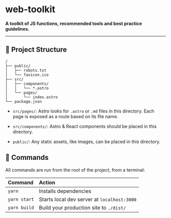 # web-toolkit

**A toolkit of JS functions, recommended tools and best practice guidelines.**

---

## 🚀 Project Structure

```code
/
├── public/
│   ├── robots.txt
│   └── favicon.ico
├── src/
│   ├── components/
│   │   └── *.astro
│   └── pages/
│       └── index.astro
└── package.json
```

- `src/pages/`: Astro looks for `.astro` or `.md` files in this directory. Each page is exposed as a route based on its file name.

- `src/components/`: Astro & React components should be placed in this directory.

- `public/`: Any static assets, like images, can be placed in this directory.

## 🧞 Commands

All commands are run from the root of the project, from a terminal:

| Command      | Action                                      |
|:-------------|:--------------------------------------------|
| `yarn`       | Installs dependencies                       |
| `yarn start` | Starts local dev server at `localhost:3000` |
| `yarn build` | Build your production site to `./dist/`     |
